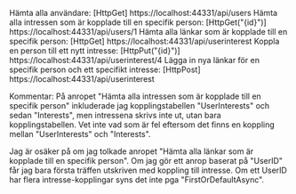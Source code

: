 Hämta alla användare: [HttpGet] https://localhost:44331/api/users
Hämta alla intressen som är kopplade till en specifik person: [HttpGet("{id}")]  https://localhost:44331/api/users/1
Hämta alla länkar som är kopplade till en specifik person: [HttpGet] https://localhost:44331/api/userinterest
Koppla en person till ett nytt intresse: [HttpPut("{id}")] https://localhost:44331/api/userinterest/4
Lägga in nya länkar för en specifik person och ett specifikt intresse: [HttpPost] https://localhost:44331/api/userinterest

Kommentar: På anropet "Hämta alla intressen som är kopplade till en specifik person" inkluderade jag kopplingstabellen "UserInterests" och sedan "Interests", men intressena skrivs inte ut, utan bara kopplingstabellen. Vet inte vad som är fel eftersom det finns en koppling mellan "UserInterests" och "Interests".

Jag är osäker på om jag tolkade anropet "Hämta alla länkar som är kopplade till en specifik person". Om jag gör ett anrop baserat på "UserID" får jag bara första träffen utskriven med koppling till intresse. Om ett UserID har flera intresse-kopplingar syns det inte pga "FirstOrDefaultAsync".